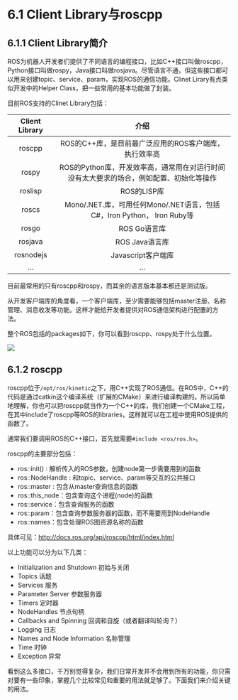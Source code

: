 # 6.1 Client Library与roscpp

## 6.1.1 Client Library简介
ROS为机器人开发者们提供了不同语言的编程接口，比如C++接口叫做roscpp，Python接口叫做rospy，Java接口叫做rosjava。尽管语言不通，但这些接口都可以用来创建topic、service、param，实现ROS的通信功能。Clinet Lirary有点类似开发中的Helper Class，把一些常用的基本功能做了封装。

目前ROS支持的Clinet Library包括：

|   Client Library    | 介绍 |
| :------:   | :------:           |
| roscpp               | ROS的C++库，是目前最广泛应用的ROS客户端库，执行效率高 |
| rospy   |  ROS的Python库，开发效率高，通常用在对运行时间没有太大要求的场合，例如配置、初始化等操作  |
| roslisp   |  ROS的LISP库 |
| roscs    | Mono/.NET.库，可用任何Mono/.NET语言，包括C#，Iron Python， Iron Ruby等|
| rosgo    | ROS Go语言库|
| rosjava    |  ROS Java语言库|
| rosnodejs   | Javascript客户端库|
| ...    |  ...|

目前最常用的只有roscpp和rospy，而其余的语言版本基本都还是测试版。

从开发客户端库的角度看，一个客户端库，至少需要能够包括master注册、名称管理、消息收发等功能。这样才能给开发者提供对ROS通信架构进行配置的方法。

整个ROS包括的packages如下，你可以看到roscpp、rospy处于什么位置。

![](/pics/ros_pkgs.png)

## 6.1.2 roscpp
roscpp位于`/opt/ros/kinetic`之下，用C++实现了ROS通信。在ROS中，C++的代码是通过catkin这个编译系统（扩展的CMake）来进行编译构建的。所以简单地理解，你也可以把roscpp就当作为一个C++的库，我们创建一个CMake工程，在其中include了roscpp等ROS的libraries，这样就可以在工程中使用ROS提供的函数了。

通常我们要调用ROS的C++接口，首先就需要`#include <ros/ros.h>`。

roscpp的主要部分包括：
* ros::init() : 解析传入的ROS参数，创建node第一步需要用到的函数
* ros::NodeHandle : 和topic、service、param等交互的公共接口
* ros::master : 包含从master查询信息的函数
* ros::this_node：包含查询这个进程(node)的函数
* ros::service：包含查询服务的函数
* ros::param：包含查询参数服务器的函数，而不需要用到NodeHandle
* ros::names：包含处理ROS图资源名称的函数

具体可见：http://docs.ros.org/api/roscpp/html/index.html

以上功能可以分为以下几类：
* Initialization and Shutdown  初始与关闭
* Topics   话题
* Services   服务
* Parameter Server  参数服务器 
* Timers   定时器
* NodeHandles    节点句柄
* Callbacks and Spinning   回调和自旋（或者翻译叫轮询？）
* Logging  日志
* Names and Node Information  名称管理
* Time   时钟
* Exception  异常

看到这么多接口，千万别觉得复杂，我们日常开发并不会用到所有的功能，你只需对要有一些印象，掌握几个比较常见和重要的用法就足够了。下面我们来介绍关键的用法。